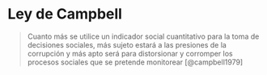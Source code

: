# Ley de Campbell

 >
 > Cuanto más se utilice un indicador social cuantitativo para la toma de decisiones sociales, más sujeto estará a las presiones de la corrupción y más apto será para distorsionar y corromper los procesos sociales que se pretende monitorear [@campbell1979]
